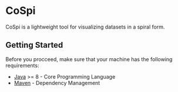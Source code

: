 # CoSpi

CoSpi is a lightweight tool for visualizing datasets in a spiral form.

## Getting Started

Before you procceed, make sure that your machine has the following requirements:
* [Java](https://www.java.com/en/) >= 8 - Core Programming Language
* [Maven](https://maven.apache.org/) - Dependency Management 

